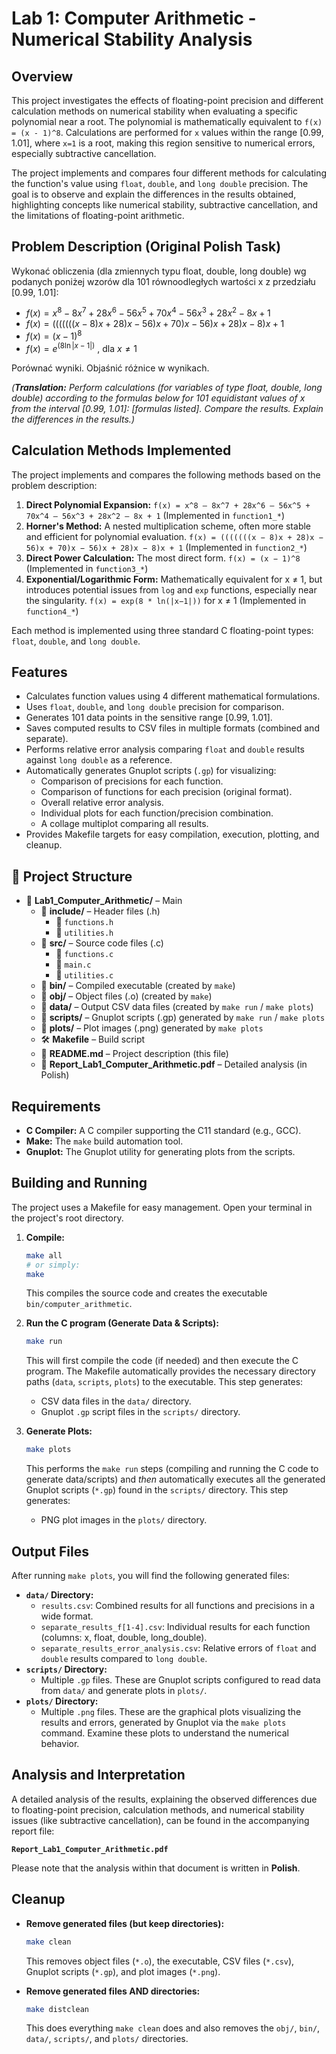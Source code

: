 # Lab 1: Computer Arithmetic - Numerical Stability Analysis

## Overview

This project investigates the effects of floating-point precision and different calculation methods on numerical stability when evaluating a specific polynomial near a root. The polynomial is mathematically equivalent to `f(x) = (x - 1)^8`. Calculations are performed for `x` values within the range [0.99, 1.01], where `x=1` is a root, making this region sensitive to numerical errors, especially subtractive cancellation.

The project implements and compares four different methods for calculating the function's value using `float`, `double`, and `long double` precision. The goal is to observe and explain the differences in the results obtained, highlighting concepts like numerical stability, subtractive cancellation, and the limitations of floating-point arithmetic.

## Problem Description (Original Polish Task)

Wykonać obliczenia (dla zmiennych typu float, double, long double) wg podanych poniżej wzorów dla 101 równoodległych wartości x z przedziału [0.99, 1.01]:

*   $f(x) = x^8 - 8x^7 + 28x^6 - 56x^5 + 70x^4 - 56x^3 + 28x^2 - 8x + 1$
*   $f(x) = (((((((x - 8)x + 28)x - 56)x + 70)x - 56)x + 28)x - 8)x + 1$
*   $f(x) = (x - 1)^8$
*   $f(x) = e^{(8 \ln \lvert x-1 \rvert)}$ , dla $x \neq 1$

Porównać wyniki. Objaśnić różnice w wynikach.

*(**Translation:** Perform calculations (for variables of type float, double, long double) according to the formulas below for 101 equidistant values of x from the interval [0.99, 1.01]: [formulas listed]. Compare the results. Explain the differences in the results.)*


## Calculation Methods Implemented

The project implements and compares the following methods based on the problem description:

1.  **Direct Polynomial Expansion:**
    `f(x) = x^8 – 8x^7 + 28x^6 – 56x^5 + 70x^4 – 56x^3 + 28x^2 – 8x + 1`
    (Implemented in `function1_*`)
2.  **Horner's Method:** A nested multiplication scheme, often more stable and efficient for polynomial evaluation.
    `f(x) = (((((((x − 8)x + 28)x − 56)x + 70)x − 56)x + 28)x − 8)x + 1`
    (Implemented in `function2_*`)
3.  **Direct Power Calculation:** The most direct form.
    `f(x) = (x − 1)^8`
    (Implemented in `function3_*`)
4.  **Exponential/Logarithmic Form:** Mathematically equivalent for x ≠ 1, but introduces potential issues from `log` and `exp` functions, especially near the singularity.
    `f(x) = exp(8 * ln(|x−1|))` for x ≠ 1
    (Implemented in `function4_*`)

Each method is implemented using three standard C floating-point types: `float`, `double`, and `long double`.

## Features

*   Calculates function values using 4 different mathematical formulations.
*   Uses `float`, `double`, and `long double` precision for comparison.
*   Generates 101 data points in the sensitive range [0.99, 1.01].
*   Saves computed results to CSV files in multiple formats (combined and separate).
*   Performs relative error analysis comparing `float` and `double` results against `long double` as a reference.
*   Automatically generates Gnuplot scripts (`.gp`) for visualizing:
    *   Comparison of precisions for each function.
    *   Comparison of functions for each precision (original format).
    *   Overall relative error analysis.
    *   Individual plots for each function/precision combination.
    *   A collage multiplot comparing all results.
*   Provides Makefile targets for easy compilation, execution, plotting, and cleanup.

## 📁 Project Structure
- 📁 **Lab1_Computer_Arithmetic/** – Main
    - 📁 **include/** – Header files (.h)
        - 📄 `functions.h`
        - 📄 `utilities.h`
    - 📁 **src/** – Source code files (.c)
        - 📄 `functions.c`
        - 📄 `main.c`
        - 📄 `utilities.c`
    - 📁 **bin/** – Compiled executable (created by `make`)
    - 📁 **obj/** – Object files (.o) (created by `make`)
    - 📁 **data/** – Output CSV data files (created by `make run` / `make plots`)
    - 📁 **scripts/** – Gnuplot scripts (.gp) generated by `make run` / `make plots`
    - 📁 **plots/** – Plot images (.png) generated by `make plots`
    - 🛠️ **Makefile** – Build script
    - 📘 **README.md** – Project description (this file)
    - 📄 **Report_Lab1_Computer_Arithmetic.pdf** – Detailed analysis (in Polish)


## Requirements

*   **C Compiler:** A C compiler supporting the C11 standard (e.g., GCC).
*   **Make:** The `make` build automation tool.
*   **Gnuplot:** The Gnuplot utility for generating plots from the scripts.

## Building and Running

The project uses a Makefile for easy management. Open your terminal in the project's root directory.

1.  **Compile:**
    ```bash
    make all
    # or simply:
    make
    ```
    This compiles the source code and creates the executable `bin/computer_arithmetic`.

2.  **Run the C program (Generate Data & Scripts):**
    ```bash
    make run
    ```
    This will first compile the code (if needed) and then execute the C program. The Makefile automatically provides the necessary directory paths (`data`, `scripts`, `plots`) to the executable. This step generates:
    *   CSV data files in the `data/` directory.
    *   Gnuplot `.gp` script files in the `scripts/` directory.

3.  **Generate Plots:**
    ```bash
    make plots
    ```
    This performs the `make run` steps (compiling and running the C code to generate data/scripts) and *then* automatically executes all the generated Gnuplot scripts (`*.gp`) found in the `scripts/` directory. This step generates:
    *   PNG plot images in the `plots/` directory.

## Output Files

After running `make plots`, you will find the following generated files:

*   **`data/` Directory:**
    *   `results.csv`: Combined results for all functions and precisions in a wide format.
    *   `separate_results_f[1-4].csv`: Individual results for each function (columns: x, float, double, long_double).
    *   `separate_results_error_analysis.csv`: Relative errors of `float` and `double` results compared to `long double`.
*   **`scripts/` Directory:**
    *   Multiple `.gp` files. These are Gnuplot scripts configured to read data from `data/` and generate plots in `plots/`.
*   **`plots/` Directory:**
    *   Multiple `.png` files. These are the graphical plots visualizing the results and errors, generated by Gnuplot via the `make plots` command. Examine these plots to understand the numerical behavior.

## Analysis and Interpretation

A detailed analysis of the results, explaining the observed differences due to floating-point precision, calculation methods, and numerical stability issues (like subtractive cancellation), can be found in the accompanying report file:

**`Report_Lab1_Computer_Arithmetic.pdf`**

Please note that the analysis within that document is written in **Polish**.

## Cleanup

*   **Remove generated files (but keep directories):**
    ```bash
    make clean
    ```
    This removes object files (`*.o`), the executable, CSV files (`*.csv`), Gnuplot scripts (`*.gp`), and plot images (`*.png`).

*   **Remove generated files AND directories:**
    ```bash
    make distclean
    ```
    This does everything `make clean` does and also removes the `obj/`, `bin/`, `data/`, `scripts/`, and `plots/` directories.